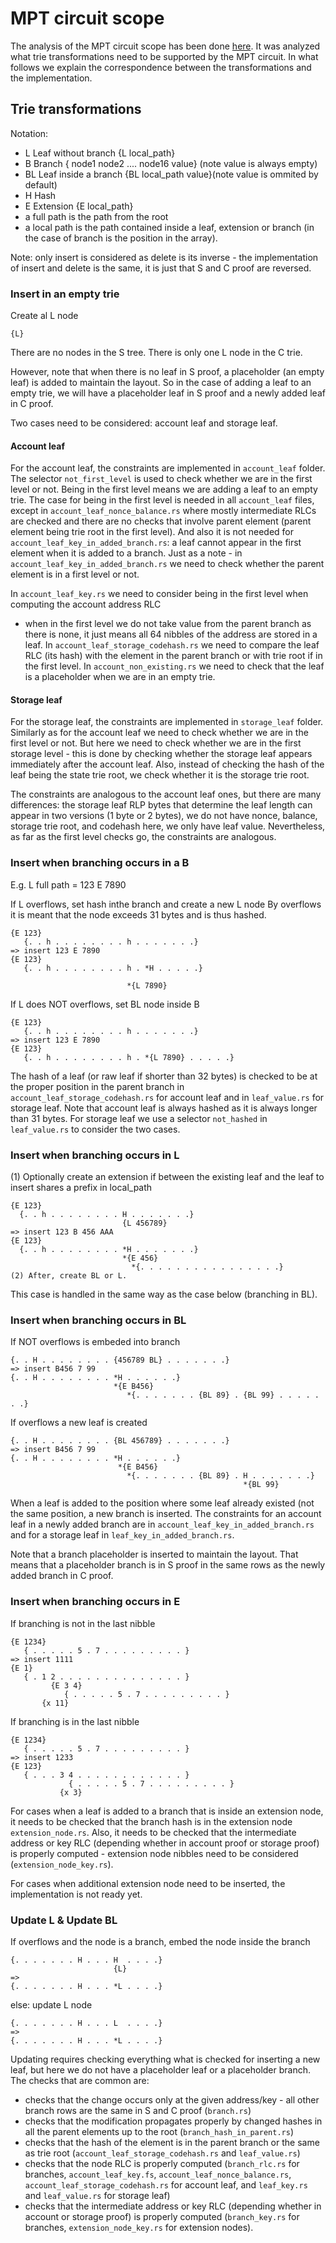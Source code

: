 # MPT circuit scope

The analysis of the MPT circuit scope has been done
[here](https://hackmd.io/nI_STO5HQ4G-ugKnQEzctg?view).
It was analyzed what trie transformations need to be supported by the MPT circuit.
In what follows we explain the correspondence between the transformations and the implementation.

## Trie transformations

Notation:

- L Leaf without branch {L local_path}
- B Branch { node1 node2 .... node16 value} (note value is always empty)
- BL Leaf inside a branch {BL local_path value}(note value is ommited by default)
- H Hash
- E Extension {E local_path}
- a full path is the path from the root
- a local path is the path contained inside a leaf, extension or branch (in the case of branch is the position in the array).

Note: only insert is considered as delete is its inverse - the implementation of insert and delete is
the same, it is just that S and C proof are reversed.

### Insert in an empty trie

Create al L node

```
{L}
```

There are no nodes in the S tree. There is only one L node in the C trie.

However, note that when there is no leaf in S proof, a placeholder (an empty leaf) is added to maintain
the layout. So in the case of adding a leaf to an empty trie, we will have a placeholder leaf in
S proof and a newly added leaf in C proof.

Two cases need to be considered: account leaf and storage leaf.

#### Account leaf

For the account leaf, the constraints are implemented in `account_leaf` folder.
The selector `not_first_level` is used to check whether we are in the first level or not. Being in the first
level means we are adding a leaf to an empty trie.
The case for being in the first level is needed in all `account_leaf` files, except in
`account_leaf_nonce_balance.rs` where mostly intermediate RLCs are checked and there are no checks
that involve parent element (parent element being trie root in the first level).
And also it is not needed for `account_leaf_key_in_added_branch.rs`:
a leaf cannot appear in the first element when it is added to a branch. Just as a note -
in `account_leaf_key_in_added_branch.rs` we need to check whether the parent element is in a first
level or not.

In `account_leaf_key.rs` we need to consider being in the first level when computing the account address RLC
- when in the first level we do not take value from the parent branch as there is none, it just means all 64
nibbles of the address are stored in a leaf.
In `account_leaf_storage_codehash.rs` we need to compare the leaf RLC (its hash) with the element in
the parent branch or with trie root if in the first level.
In `account_non_existing.rs` we need to check that the leaf is a placeholder when we are in an empty trie.

#### Storage leaf

For the storage leaf, the constraints are implemented in `storage_leaf` folder.
Similarly as for the account leaf we need to check whether we are in the first level or not. But here
we need to check whether we are in the first storage level - this is done by checking whether the storage
leaf appears immediately after the account leaf. Also, instead of checking the hash of the leaf being
the state trie root, we check whether it is the storage trie root.

The constraints are analogous to the account leaf ones, but there are many differences: the storage
leaf RLP bytes that determine the leaf length can appear in two versions (1 byte or 2 bytes), we do
not have nonce, balance, storage trie root, and codehash here, we only have leaf value. Nevertheless,
as far as the first level checks go, the constraints are analogous.

### Insert when branching occurs in a B

E.g. L full path = 123 E 7890

If L overflows, set hash inthe branch and create a new L node
By overflows it is meant that the node exceeds 31 bytes and is thus hashed.
```
{E 123}
   {. . h . . . . . . . . h . . . . . . .}
=> insert 123 E 7890
{E 123}
   {. . h . . . . . . . . h . *H . . . . .}
```
                              *{L 7890}
If L does NOT overflows, set BL node inside B
```
{E 123}
   {. . h . . . . . . . . h . . . . . . .}
=> insert 123 E 7890
{E 123}
   {. . h . . . . . . . . h . *{L 7890} . . . . .}
```

The hash of a leaf (or raw leaf if shorter than 32 bytes) is checked to be at the proper position
in the parent branch in `account_leaf_storage_codehash.rs` for account leaf and in
`leaf_value.rs` for storage leaf.
Note that account leaf is always hashed as it is always longer than 31 bytes. For storage leaf
we use a selector `not_hashed` in `leaf_value.rs` to consider the two cases.

### Insert when branching occurs in L

(1) Optionally create an extension if between the existing leaf and the leaf to insert shares a prefix in local_path

```
{E 123}
  {. . h . . . . . . . . H . . . . . . .}
                         {L 456789}
=> insert 123 B 456 AAA
{E 123}
  {. . h . . . . . . . . *H . . . . . . .}
                         *{E 456}
                           *{. . . . . . . . . . . . . . . .}
(2) After, create BL or L.
```

This case is handled in the same way as the case below (branching in BL).

### Insert when branching occurs in BL

If NOT overflows is embeded into branch
```
{. . H . . . . . . . . {456789 BL} . . . . . . .}
=> insert B456 7 99
{. . H . . . . . . . . *H . . . . . .}
                       *{E B456}
                          *{. . . . . . . {BL 89} . {BL 99} . . . . . . .}
```

If overflows a new leaf is created

```
{. . H . . . . . . . . {BL 456789} . . . . . . .}
=> insert B456 7 99
{. . H . . . . . . . . *H . . . . . .}
                        *{E B456}
                          *{. . . . . . . {BL 89} . H . . . . . . .}
                                                    *{BL 99}
```

When a leaf is added to the position where some leaf already existed (not the same position,
a new branch is inserted. The constraints for an account leaf in a newly added branch are
in `account_leaf_key_in_added_branch.rs` and for a storage leaf in `leaf_key_in_added_branch.rs`.

Note that a branch placeholder is inserted to maintain the layout. That means that a placeholder
branch is in S proof in the same rows as the newly added branch in C proof.

### Insert when branching occurs in E

If branching is not in the last nibble
```
{E 1234}
   { . . . . . 5 . 7 . . . . . . . . . }
=> insert 1111
{E 1}
   { . 1 2 . . . . . . . . . . . . . . }  
         {E 3 4}
            { . . . . . 5 . 7 . . . . . . . . . }
       {x 11}
```

If branching is in the last nibble
```
{E 1234}
   { . . . . . 5 . 7 . . . . . . . . . }
=> insert 1233
{E 123}
   { . . . 3 4 . . . . . . . . . . . . }
             { . . . . . 5 . 7 . . . . . . . . . }
           {x 3}
```

For cases when a leaf is added to a branch that is inside an extension node, it needs to be checked
that the branch hash is in the extension node `extension_node.rs`. Also, it needs to be checked that
the intermediate address or key RLC (depending whether in account proof or storage proof) is properly
computed - extension node nibbles need to be considered (`extension_node_key.rs`).

For cases when additional extension node need to be inserted, the implementation is not ready yet.

### Update L & Update BL

If overflows and the node is a branch, embed the node inside the branch
```
{. . . . . . . H . . . H  . . . .}
                       {L}
=>
{. . . . . . . H . . . *L . . . .}
```

else: update L node
```
{. . . . . . . H . . . L  . . . .}
=>
{. . . . . . . H . . . *L . . . .}
```

Updating requires checking everything what is checked for inserting a new leaf, but here we do not
have a placeholder leaf or a placeholder branch.
The checks that are common are:

 * checks that the change occurs only at the given address/key - all other branch rows
 are the same in S and C proof (`branch.rs`)
 * checks that the modification propagates properly by changed hashes in all the parent elements up
 to the root (`branch_hash_in_parent.rs`)
 * checks that the hash of the element is in the parent branch or the same as trie root
 (`account_leaf_storage_codehash.rs` and `leaf_value.rs`)
 * checks that the node RLC is properly computed (`branch_rlc.rs` for branches, `account_leaf_key.fs`,
 `account_leaf_nonce_balance.rs`, `account_leaf_storage_codehash.rs` for account leaf, and
 `leaf_key.rs` and `leaf_value.rs` for storage leaf)
 * checks that the intermediate address or key RLC (depending whether in account or storage proof)
 is properly computed (`branch_key.rs` for branches, `extension_node_key.rs` for extension nodes).